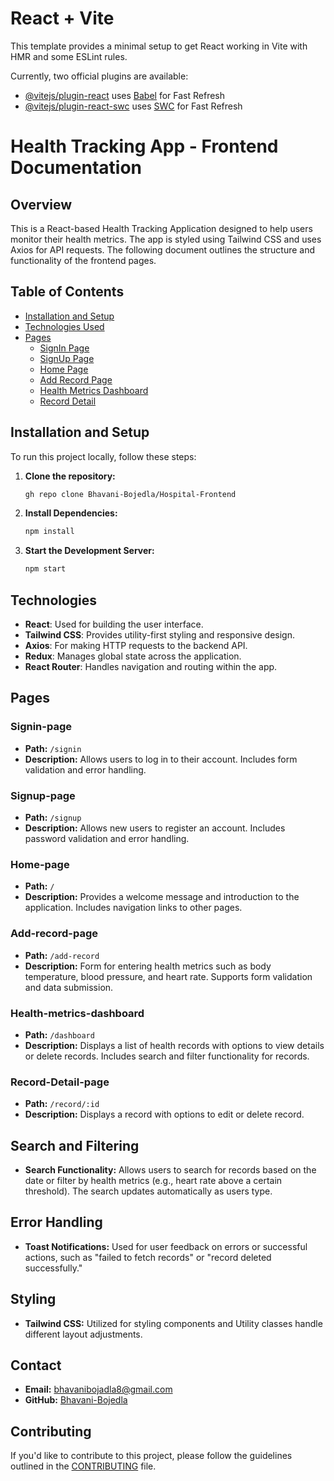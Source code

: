 # React + Vite

This template provides a minimal setup to get React working in Vite with HMR and some ESLint rules.

Currently, two official plugins are available:

- [@vitejs/plugin-react](https://github.com/vitejs/vite-plugin-react/blob/main/packages/plugin-react/README.md) uses [Babel](https://babeljs.io/) for Fast Refresh
- [@vitejs/plugin-react-swc](https://github.com/vitejs/vite-plugin-react-swc) uses [SWC](https://swc.rs/) for Fast Refresh

# Health Tracking App - Frontend Documentation

## Overview

This is a React-based Health Tracking Application designed to help users monitor their health metrics. The app is styled using Tailwind CSS and uses Axios for API requests. The following document outlines the structure and functionality of the frontend pages.

## Table of Contents

- [Installation and Setup](#installation-and-setup)
- [Technologies Used](#Technologies)
- [Pages](#pages)
  - [SignIn Page](#Signin-page)
  - [SignUp Page](#Signup-page)
  - [Home Page](#Home-page)
  - [Add Record Page](#Add-record-page)
  - [Health Metrics Dashboard](#health-metrics-dashboard)
  - [Record Detail](#Record-Detail-page)


## Installation and Setup

To run this project locally, follow these steps:

1. **Clone the repository:**

   ```bash
   gh repo clone Bhavani-Bojedla/Hospital-Frontend

   ```

2. **Install Dependencies:**

   ```bash
   npm install

   ```

3. **Start the Development Server:**

   ```bash
   npm start
   ```

## Technologies

- **React**: Used for building the user interface.
- **Tailwind CSS**: Provides utility-first styling and responsive design.
- **Axios**: For making HTTP requests to the backend API.
- **Redux**: Manages global state across the application.
- **React Router**: Handles navigation and routing within the app.

## Pages

### Signin-page

- **Path:** `/signin`
- **Description:** Allows users to log in to their account. Includes form validation and error handling.

### Signup-page

- **Path:** `/signup`
- **Description:** Allows new users to register an account. Includes password validation and error handling.

### Home-page

- **Path:** `/`
- **Description:** Provides a welcome message and introduction to the application. Includes navigation links to other pages.

### Add-record-page

- **Path:** `/add-record`
- **Description:** Form for entering health metrics such as body temperature, blood pressure, and heart rate. Supports form validation and data submission.

### Health-metrics-dashboard

- **Path:** `/dashboard`
- **Description:** Displays a list of health records with options to view details or delete records. Includes search and filter functionality for records.

### Record-Detail-page

- **Path:** `/record/:id`
- **Description:** Displays a record with options to edit or delete record. 

## Search and Filtering

- **Search Functionality:** Allows users to search for records based on the date or filter by health metrics (e.g., heart rate above a certain threshold). The search updates automatically as users type.

## Error Handling

- **Toast Notifications:** Used for user feedback on errors or successful actions, such as "failed to fetch records" or "record deleted successfully."

## Styling

- **Tailwind CSS:** Utilized for styling components and Utility classes handle different layout adjustments.

## Contact

- **Email:** bhavanibojadla8@gmail.com
- **GitHub:** [Bhavani-Bojedla](https://github.com/Bhavani-Bojedla/Hospital-Frontend)

## Contributing

If you'd like to contribute to this project, please follow the guidelines outlined in the [CONTRIBUTING](CONTRIBUTING.md) file.
